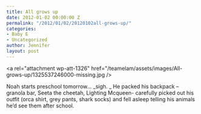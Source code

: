 ```yaml
---
title: All grows up
date: 2012-01-02 00:00:00 Z
permalink: "/2012/01/02/20120102all-grows-up/"
categories:
- Baby E
- Uncategorized
author: Jennifer
layout: post
---
```


<a rel="attachment wp-att-1326" href="/teamelam/assets/images/All-grows-up/1325537246000-missing.jpg /></a>

Noah starts preschool tomorrow&#8230; _sigh. _ He packed his backpack &#8211; granola bar, Seeta the cheetah, Lighting Mcqueen- carefully picked out his outfit (orca shirt, grey pants, shark socks) and fell asleep telling his animals he&#8217;d see them after school.

